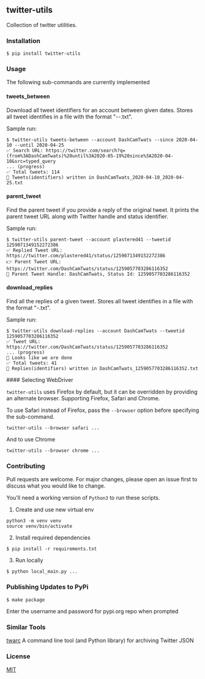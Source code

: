 ## twitter-utils

Collection of twitter utilities.

### Installation

```
$ pip install twitter-utils
```

### Usage

The following sub-commands are currently implemented

#### tweets_between

Download all tweet identifiers for an account between given dates.
Stores all tweet identifies in a file with the format "<twitter-handle>-<since-date>-<until-date>.txt".

Sample run:
```
$ twitter-utils tweets-between --account DashCamTwats --since 2020-04-10 --until 2020-04-25
✅ Search URL: https://twitter.com/search?q=(from%3ADashCamTwats)%20until%3A2020-05-19%20since%3A2020-04-10&src=typed_query
... (progress)
✅ Total tweets: 114
📝 Tweets(identifiers) written in DashCamTwats_2020-04-10_2020-04-25.txt
```

#### parent_tweet

Find the parent tweet if you provide a reply of the original tweet. 
It prints the parent tweet URL along with Twitter handle and status identifier.

Sample run:
```
$ twitter-utils parent-tweet --account plastered41 --tweetid 1259071349152272386
✅ Replied Tweet URL: https://twitter.com/plastered41/status/1259071349152272386
👉 Parent Tweet URL: https://twitter.com/DashCamTwats/status/1259057703286116352
📝 Parent Tweet Handle: DashCamTwats, Status Id: 1259057703286116352
```  

#### download_replies

Find all the replies of a given tweet. 
Stores all tweet identifies in a file with the format "<twitter-handle>-<status-id>.txt".

Sample run:
```
$ twitter-utils download-replies --account DashCamTwats --tweetid 1259057703286116352
✅ Tweet URL: https://twitter.com/DashCamTwats/status/1259057703286116352
... (progress)
🤩 Looks like we are done
✅ Total tweets: 41
📝 Replies(identifiers) written in DashCamTwats_1259057703286116352.txt
```

#### Selecting WebDriver

`twitter-utils` uses Firefox by default, but it can be overridden by providing an alternate browser.
Supporting Firefox, Safari and Chrome.  

To use Safari instead of Firefox, pass the `--browser` option before specifying the sub-command.

```
twitter-utils --browser safari ...
```

And to use Chrome

```
twitter-utils --browser chrome ...
```

### Contributing

Pull requests are welcome. 
For major changes, please open an issue first to discuss what you would like to change.

You'll need a working version of `Python3` to run these scripts.

1) Create and use new virtual env

```
python3 -m venv venv
source venv/bin/activate
```

2) Install required dependencies

```
$ pip install -r requirements.txt
```

3) Run locally

```
$ python local_main.py ...
```

### Publishing Updates to PyPi

```shell
$ make package
```

Enter the username and password for pypi.org repo when prompted

### Similar Tools

[twarc](https://github.com/DocNow/twarc) A command line tool (and Python library) for archiving Twitter JSON



### License

[MIT](https://choosealicense.com/licenses/mit/)
